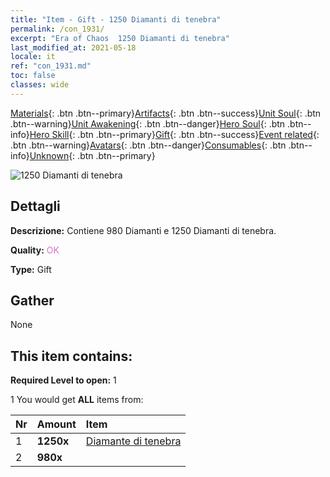 ```yaml
---
title: "Item - Gift - 1250 Diamanti di tenebra"
permalink: /con_1931/
excerpt: "Era of Chaos  1250 Diamanti di tenebra"
last_modified_at: 2021-05-18
locale: it
ref: "con_1931.md"
toc: false
classes: wide
---
```

 [Materials](/ItemsIT/){: .btn .btn--primary}[Artifacts](/ItemsIT/Artifacts/){: .btn .btn--success}[Unit Soul](/ItemsIT/UnitSoul/){: .btn .btn--warning}[Unit Awakening](/ItemsIT/UnitAwakening/){: .btn .btn--danger}[Hero Soul](/ItemsIT/HeroSoul/){: .btn .btn--info}[Hero Skill](/ItemsIT/HeroSkill/){: .btn .btn--primary}[Gift](/ItemsIT/Gift/){: .btn .btn--success}[Event related](/ItemsIT/Events/){: .btn .btn--warning}[Avatars](/ItemsIT/Avatars/){: .btn .btn--danger}[Consumables](/ItemsIT/Consumables/){: .btn .btn--info}[Unknown](/ItemsIT/Unknown/){: .btn .btn--primary}

 ![1250 Diamanti di tenebra](/images/t/i_10040.png)

## Dettagli
 **Descrizione:** Contiene 980 Diamanti e 1250 Diamanti di tenebra.

 **Quality:** <span style="color: #DA70D6">OK</span>

 **Type:** Gift

## Gather

  None

## This item contains:

 **Required Level to open:** 1

 1 You would get **ALL** items  from:

  | Nr | Amount |     Item    |
  |:---|:-------|:------------|
  | 1 |  **1250x** | [Diamante di tenebra](/ItemsIT/con_554/) |  | 
  | 2 |  **980x** | <i class="fas fa-gem"/> |  | 

